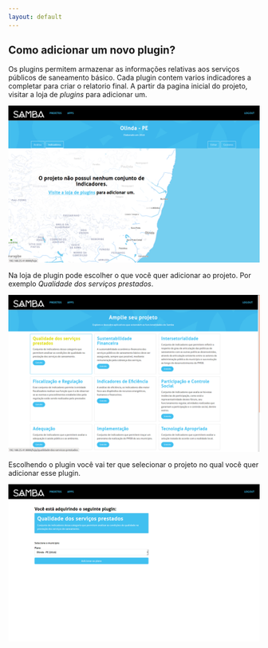 ```yaml
---
layout: default
---
```


## Como adicionar um novo plugin?

Os plugins permitem armazenar as informações relativas aos serviços públicos de saneamento básico. Cada plugin contem varios indicadores a completar para criar o relatorio final. 
A partir da pagina inicial do projeto, visitar a loja de *plugins* para adicionar um.

![](_images/passo10.png)

Na loja de plugin pode escolher o que você quer adicionar ao projeto. Por exemplo _Qualidade dos serviços prestados_.

![](_images/passo11.png)

Escolhendo o plugin você vai ter que selecionar o projeto no qual você quer adicionar esse plugin.

![](_images/passo12.png)

